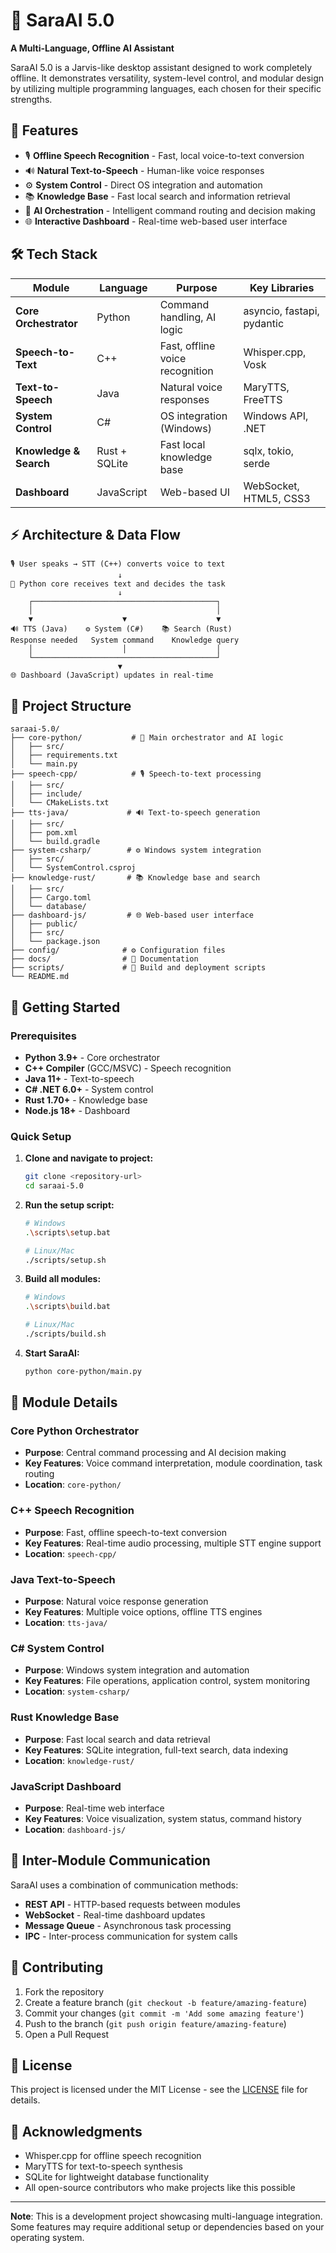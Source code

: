 # 🤖 SaraAI 5.0
**A Multi-Language, Offline AI Assistant**

SaraAI 5.0 is a Jarvis-like desktop assistant designed to work completely offline. It demonstrates versatility, system-level control, and modular design by utilizing multiple programming languages, each chosen for their specific strengths.

## 🚀 Features

- 🎙️ **Offline Speech Recognition** - Fast, local voice-to-text conversion
- 🔊 **Natural Text-to-Speech** - Human-like voice responses
- ⚙️ **System Control** - Direct OS integration and automation
- 📚 **Knowledge Base** - Fast local search and information retrieval
- 🧠 **AI Orchestration** - Intelligent command routing and decision making
- 🌐 **Interactive Dashboard** - Real-time web-based user interface

## 🛠️ Tech Stack

| Module | Language | Purpose | Key Libraries |
|--------|----------|---------|---------------|
| **Core Orchestrator** | Python | Command handling, AI logic | asyncio, fastapi, pydantic |
| **Speech-to-Text** | C++ | Fast, offline voice recognition | Whisper.cpp, Vosk |
| **Text-to-Speech** | Java | Natural voice responses | MaryTTS, FreeTTS |
| **System Control** | C# | OS integration (Windows) | Windows API, .NET |
| **Knowledge & Search** | Rust + SQLite | Fast local knowledge base | sqlx, tokio, serde |
| **Dashboard** | JavaScript | Web-based UI | WebSocket, HTML5, CSS3 |

## ⚡ Architecture & Data Flow

```
🎙️ User speaks → STT (C++) converts voice to text
                        ↓
🧠 Python core receives text and decides the task
                        ↓
    ┌─────────────────────────────────────────┐
    │                                         │
    ▼                    ▼                    ▼
🔊 TTS (Java)    ⚙️ System (C#)    📚 Search (Rust)
Response needed   System command    Knowledge query
    │                    │                    │
    └─────────────────────────────────────────┘
                        ▼
🌐 Dashboard (JavaScript) updates in real-time
```

## 📁 Project Structure

```
saraai-5.0/
├── core-python/           # 🧠 Main orchestrator and AI logic
│   ├── src/
│   ├── requirements.txt
│   └── main.py
├── speech-cpp/            # 🎙️ Speech-to-text processing
│   ├── src/
│   ├── include/
│   └── CMakeLists.txt
├── tts-java/             # 🔊 Text-to-speech generation
│   ├── src/
│   ├── pom.xml
│   └── build.gradle
├── system-csharp/        # ⚙️ Windows system integration
│   ├── src/
│   └── SystemControl.csproj
├── knowledge-rust/       # 📚 Knowledge base and search
│   ├── src/
│   ├── Cargo.toml
│   └── database/
├── dashboard-js/         # 🌐 Web-based user interface
│   ├── public/
│   ├── src/
│   └── package.json
├── config/              # ⚙️ Configuration files
├── docs/                # 📖 Documentation
├── scripts/             # 🔧 Build and deployment scripts
└── README.md
```

## 🚦 Getting Started

### Prerequisites

- **Python 3.9+** - Core orchestrator
- **C++ Compiler** (GCC/MSVC) - Speech recognition
- **Java 11+** - Text-to-speech
- **C# .NET 6.0+** - System control
- **Rust 1.70+** - Knowledge base
- **Node.js 18+** - Dashboard

### Quick Setup

1. **Clone and navigate to project:**
   ```bash
   git clone <repository-url>
   cd saraai-5.0
   ```

2. **Run the setup script:**
   ```bash
   # Windows
   .\scripts\setup.bat
   
   # Linux/Mac
   ./scripts/setup.sh
   ```

3. **Build all modules:**
   ```bash
   # Windows
   .\scripts\build.bat
   
   # Linux/Mac
   ./scripts/build.sh
   ```

4. **Start SaraAI:**
   ```bash
   python core-python/main.py
   ```

## 🔧 Module Details

### Core Python Orchestrator
- **Purpose**: Central command processing and AI decision making
- **Key Features**: Voice command interpretation, module coordination, task routing
- **Location**: `core-python/`

### C++ Speech Recognition
- **Purpose**: Fast, offline speech-to-text conversion
- **Key Features**: Real-time audio processing, multiple STT engine support
- **Location**: `speech-cpp/`

### Java Text-to-Speech
- **Purpose**: Natural voice response generation
- **Key Features**: Multiple voice options, offline TTS engines
- **Location**: `tts-java/`

### C# System Control
- **Purpose**: Windows system integration and automation
- **Key Features**: File operations, application control, system monitoring
- **Location**: `system-csharp/`

### Rust Knowledge Base
- **Purpose**: Fast local search and data retrieval
- **Key Features**: SQLite integration, full-text search, data indexing
- **Location**: `knowledge-rust/`

### JavaScript Dashboard
- **Purpose**: Real-time web interface
- **Key Features**: Voice visualization, system status, command history
- **Location**: `dashboard-js/`

## 🔗 Inter-Module Communication

SaraAI uses a combination of communication methods:
- **REST API** - HTTP-based requests between modules
- **WebSocket** - Real-time dashboard updates
- **Message Queue** - Asynchronous task processing
- **IPC** - Inter-process communication for system calls

## 🤝 Contributing

1. Fork the repository
2. Create a feature branch (`git checkout -b feature/amazing-feature`)
3. Commit your changes (`git commit -m 'Add some amazing feature'`)
4. Push to the branch (`git push origin feature/amazing-feature`)
5. Open a Pull Request

## 📄 License

This project is licensed under the MIT License - see the [LICENSE](LICENSE) file for details.

## 🙏 Acknowledgments

- Whisper.cpp for offline speech recognition
- MaryTTS for text-to-speech synthesis
- SQLite for lightweight database functionality
- All open-source contributors who make projects like this possible

---

**Note**: This is a development project showcasing multi-language integration. Some features may require additional setup or dependencies based on your operating system.
